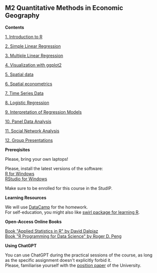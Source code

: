 ## M2 Quantitative Methods in Economic Geography

**Contents**   


[1. Introduction to R](code/01_intro.md)

[2. Simple Linear Regression](code/02_linear.md)

[3. Multiple Linear Regression](code/03_multiple.md)

[4. Visualization with ggplot2](code/04_visual.md)

[5. Spatial data](code/05_spatial_data.md)

[6. Spatial econometrics](code/06_spatial_econometrics.md)

[7. Time Series Data](code/07_time.md)

[8. Logistic Regression](code/08_logistic.md)

[9. Interpretation of Regression Models](code/09_interpret.md)

[10. Panel Data Analysis](code/10_panel.md)

[11. Social Network Analysis](code/11_network.md)   

[12. Group Presentations](code/12_final.md)


**Prereqisites**  

Please, bring your own laptops!   

Please, install the latest versions of the software:   
[R for Windows](https://cran.r-project.org/bin/windows/base/)   
[RStudio for Windows](https://www.rstudio.com/products/rstudio/)    

Make sure to be enrolled for this course in the StudIP.  


**Learning Resources**    


We will use [DataCamp](https://www.datacamp.com/courses) for the homework.    
For self-education, you might also like [swirl package for learning R](https://swirlstats.com/).


**Open-Access Online Books**    


[Book "Applied Statistics in R" by David Dalpiaz](https://book.stat420.org)    
[Book "R Programming for Data Science" by Roger D. Peng](https://bookdown.org/rdpeng/rprogdatascience)

**Using ChatGPT**     

You can use ChatGPT during the practical sessions of the course, as long as the specific assignment doesn't explicitly forbid it.  
Please, familiarise yourself with the [position paper](https://www.intern.uni-hannover.de/fileadmin/luh/content/studiengangsplanung_intern/LUH-Positionspapier-KI_EN.pdf) of the University.
